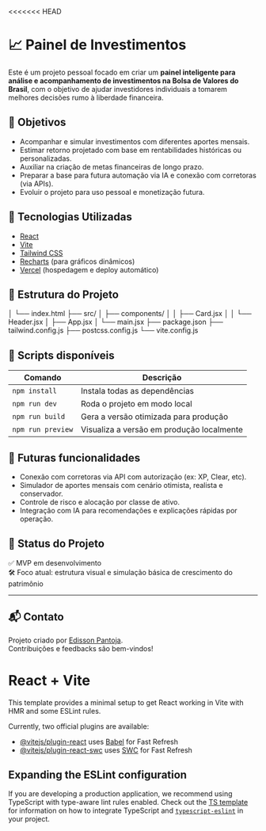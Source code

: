 <<<<<<< HEAD
# 📈 Painel de Investimentos

Este é um projeto pessoal focado em criar um **painel inteligente para análise e acompanhamento de investimentos na Bolsa de Valores do Brasil**, com o objetivo de ajudar investidores individuais a tomarem melhores decisões rumo à liberdade financeira.

## 🚀 Objetivos

- Acompanhar e simular investimentos com diferentes aportes mensais.
- Estimar retorno projetado com base em rentabilidades históricas ou personalizadas.
- Auxiliar na criação de metas financeiras de longo prazo.
- Preparar a base para futura automação via IA e conexão com corretoras (via APIs).
- Evoluir o projeto para uso pessoal e monetização futura.

## 🧱 Tecnologias Utilizadas

- [React](https://reactjs.org/)
- [Vite](https://vitejs.dev/)
- [Tailwind CSS](https://tailwindcss.com/)
- [Recharts](https://recharts.org/en-US) (para gráficos dinâmicos)
- [Vercel](https://vercel.com/) (hospedagem e deploy automático)

## 📂 Estrutura do Projeto
│ └── index.html
├── src/
│ ├── components/
│ │ ├── Card.jsx
│ │ └── Header.jsx
│ ├── App.jsx
│ └── main.jsx
├── package.json
├── tailwind.config.js
├── postcss.config.js
└── vite.config.js

## 🔧 Scripts disponíveis

| Comando        | Descrição                      |
|----------------|--------------------------------|
| `npm install`  | Instala todas as dependências  |
| `npm run dev`  | Roda o projeto em modo local   |
| `npm run build`| Gera a versão otimizada para produção |
| `npm run preview` | Visualiza a versão em produção localmente |

## 🌱 Futuras funcionalidades

- Conexão com corretoras via API com autorização (ex: XP, Clear, etc).
- Simulador de aportes mensais com cenário otimista, realista e conservador.
- Controle de risco e alocação por classe de ativo.
- Integração com IA para recomendações e explicações rápidas por operação.

## 📌 Status do Projeto

✅ MVP em desenvolvimento  
🛠️ Foco atual: estrutura visual e simulação básica de crescimento do patrimônio

---

## 📬 Contato

Projeto criado por [Edisson Pantoja](https://github.com/edisson-pantoja).  
Contribuições e feedbacks são bem-vindos!

# React + Vite

This template provides a minimal setup to get React working in Vite with HMR and some ESLint rules.

Currently, two official plugins are available:

- [@vitejs/plugin-react](https://github.com/vitejs/vite-plugin-react/blob/main/packages/plugin-react) uses [Babel](https://babeljs.io/) for Fast Refresh
- [@vitejs/plugin-react-swc](https://github.com/vitejs/vite-plugin-react/blob/main/packages/plugin-react-swc) uses [SWC](https://swc.rs/) for Fast Refresh

## Expanding the ESLint configuration

If you are developing a production application, we recommend using TypeScript with type-aware lint rules enabled. Check out the [TS template](https://github.com/vitejs/vite/tree/main/packages/create-vite/template-react-ts) for information on how to integrate TypeScript and [`typescript-eslint`](https://typescript-eslint.io) in your project.